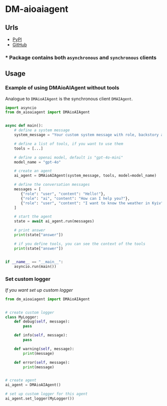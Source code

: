 # DM-aioaiagent

## Urls

* [PyPI](https://pypi.org/project/dm-aioaiagent)
* [GitHub](https://github.com/MykhLibs/dm-aioaiagent)

### * Package contains both `asynchronous` and `synchronous` clients

## Usage

### Example of using DMAioAIAgent without tools

Analogue to `DMAioAIAgent` is the synchronous client `DMAIAgent`.

```python
import asyncio
from dm_aioaiagent import DMAioAIAgent


async def main():
    # define a system message
    system_message = "Your custom system message with role, backstory and goal"

    # define a list of tools, if you want to use them
    tools = [...]

    # define a openai model, default is "gpt-4o-mini"
    model_name = "gpt-4o"

    # create an agent
    ai_agent = DMAioAIAgent(system_message, tools, model=model_name)

    # define the conversation messages
    messages = [
       {"role": "user", "content": "Hello!"},
       {"role": "ai", "content": "How can I help you?"},
       {"role": "user", "content": "I want to know the weather in Kyiv"},
    ]

    # start the agent
    state = await ai_agent.run(messages)

    # print answer
    print(state["answer"])

    # if you define tools, you can see the context of the tools
    print(state["answer"])


if __name__ == "__main__":
    asyncio.run(main())
```

### Set custom logger

_If you want set up custom logger_

```python
from dm_aioaiagent import DMAioAIAgent


# create custom logger
class MyLogger:
    def debug(self, message):
        pass

    def info(self, message):
        pass

    def warning(self, message):
        print(message)

    def error(self, message):
        print(message)


# create agent
ai_agent = DMAioAIAgent()

# set up custom logger for this agent
ai_agent.set_logger(MyLogger())
```
